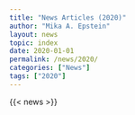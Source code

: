 ```yaml
---
title: "News Articles (2020)"
author: "Mika A. Epstein"
layout: news
topic: index
date: 2020-01-01
permalink: /news/2020/
categories: ["News"]
tags: ["2020"]
---
```


{{< news >}}
